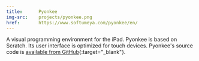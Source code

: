 ```yaml
---
title:      Pyonkee
img-src:    projects/pyonkee.png
href:       https://www.softumeya.com/pyonkee/en/
---
```

A visual programming environment for the iPad. Pyonkee is based on Scratch. Its user interface is optimized for touch devices. Pyonkee's source code is [available from GitHub][pyonkee]{:target="_blank"}.

[pyonkee]: https://github.com/SoftUmeYa/Pyonkee
